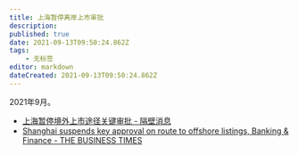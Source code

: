 ```yaml
---
title: 上海暂停离岸上市审批
description: 
published: true
date: 2021-09-13T09:50:24.862Z
tags:
    - 无标签
editor: markdown
dateCreated: 2021-09-13T09:50:24.862Z
---
```


2021年9月。

+ [上海暂停境外上市途径关键审批 - 隔壁消息](https://web.archive.org/web/20210913015132/https://www.gebinews.com/finance/157471.html)
+ [Shanghai suspends key approval on route to offshore listings, Banking & Finance - THE BUSINESS TIMES](https://www.businesstimes.com.sg/banking-finance/shanghai-suspends-key-approval-on-route-to-offshore-listings)

